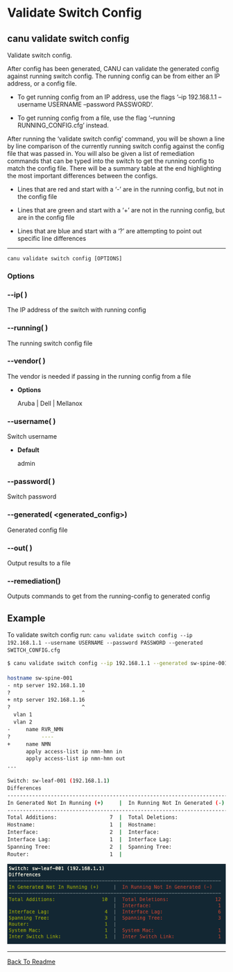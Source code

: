 # Validate Switch Config

## canu validate switch config

Validate switch config.

After config has been generated, CANU can validate the generated config against running switch config. The running config can be from either an IP address, or a config file.


* To get running config from an IP address, use the flags ‘–ip 192.168.1.1 –username USERNAME –password PASSWORD’.


* To get running config from a file, use the flag ‘–running RUNNING_CONFIG.cfg’ instead.

After running the ‘validate switch config’ command, you will be shown a line by line comparison of the currently running switch config against the config file that was passed in. You will also be given a list of remediation commands that can be typed into the switch to get the running config to match the config file. There will be a summary table at the end highlighting the most important differences between the configs.


* Lines that are red and start with a ‘-’ are in the running config, but not in the config file


* Lines that are green and start with a ‘+’ are not in the running config, but are in the config file


* Lines that are blue and start with a ‘?’ are attempting to point out specific line differences


---

```shell
canu validate switch config [OPTIONS]
```

### Options


### --ip( <ip>)
The IP address of the switch with running config


### --running( <running>)
The running switch config file


### --vendor( <vendor>)
The vendor is needed if passing in the running config from a file


* **Options**

    Aruba | Dell | Mellanox



### --username( <username>)
Switch username


* **Default**

    admin



### --password( <password>)
Switch password


### --generated( <generated_config>)
Generated config file


### --out( <out>)
Output results to a file


### --remediation()
Outputs commands to get from the running-config to generated config

## Example

To validate switch config run: `canu validate switch config --ip 192.168.1.1 --username USERNAME --password PASSWORD --generated SWITCH_CONFIG.cfg`

```bash
$ canu validate switch config --ip 192.168.1.1 --generated sw-spine-001.cfg

hostname sw-spine-001
- ntp server 192.168.1.10
?                       ^
+ ntp server 192.168.1.16
?                       ^
  vlan 1
  vlan 2
-     name RVR_NMN
?          ----
+     name NMN
      apply access-list ip nmn-hmn in
      apply access-list ip nmn-hmn out
...

Switch: sw-leaf-001 (192.168.1.1)
Differences
-------------------------------------------------------------------------
In Generated Not In Running (+)     |  In Running Not In Generated (-)
-------------------------------------------------------------------------
Total Additions:                 7  |  Total Deletions:                 7
Hostname:                        1  |  Hostname:                        1
Interface:                       2  |  Interface:                       1
Interface Lag:                   1  |  Interface Lag:                   2
Spanning Tree:                   2  |  Spanning Tree:                   3
Router:                          1  |

```



![image](images/canu_validate_switch_config.png)



---

<a href="/readme.md">Back To Readme</a><br>
